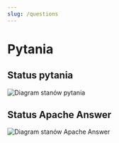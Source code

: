```yaml
---
slug: /questions
---
```


# Pytania

## Status pytania

![Diagram stanów pytania](/img/docs/questions-question-status.drawio.svg)

## Status Apache Answer

![Diagram stanów Apache Answer](/img/docs/questions-answer-status.drawio.svg)
